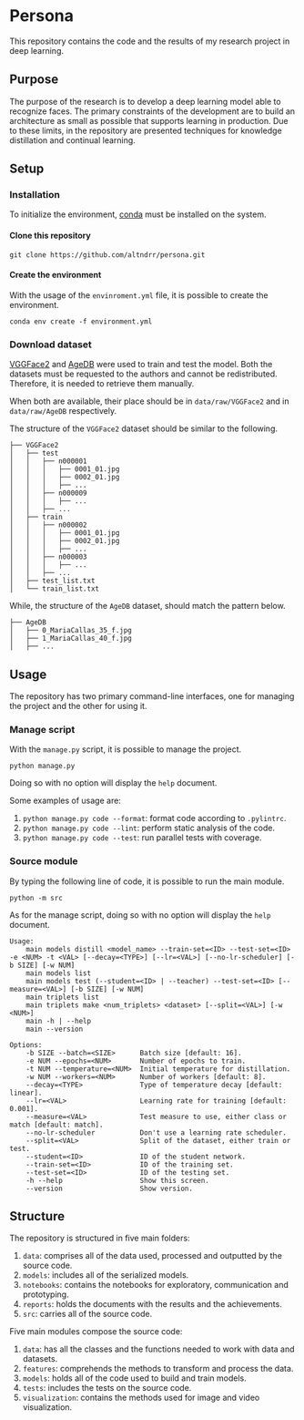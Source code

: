 # Persona

This repository contains the code and the results of my research project in deep learning.

## Purpose

The purpose of the research is to develop a deep learning model able to recognize faces. The primary constraints of the
development are to build an architecture as small as possible that supports learning in production. Due to these
limits, in the repository are presented techniques for knowledge distillation and continual learning.

## Setup

### Installation

To initialize the environment, [conda](https://www.anaconda.com/products/individual#download-section) must be installed
on the system.

#### Clone this repository

```
git clone https://github.com/altndrr/persona.git
```

#### Create the environment

With the usage of the `envinroment.yml` file, it is possible to create the environment.
```
conda env create -f environment.yml
```

### Download dataset

[VGGFace2](http://www.robots.ox.ac.uk/~vgg/data/vgg_face2/) and [AgeDB](https://ibug.doc.ic.ac.uk/resources/agedb/) were
used to train and test the model. Both the datasets must be requested to the authors and cannot be redistributed.
Therefore, it is needed to retrieve them manually.

When both are available, their place should be in `data/raw/VGGFace2` and in `data/raw/AgeDB` respectively.

The structure of the `VGGFace2` dataset should be similar to the following.

```
├── VGGFace2
│   ├── test
│   │   ├── n000001
│   │   │   ├── 0001_01.jpg
│   │   │   ├── 0002_01.jpg
│   │   │   ├── ...
│   │   ├── n000009
│   │   │   ├── ...
│   │   ├── ...
│   ├── train
│   │   ├── n000002
│   │   │   ├── 0001_01.jpg
│   │   │   ├── 0002_01.jpg
│   │   │   ├── ...
│   │   ├── n000003
│   │   │   ├── ...
│   │   ├── ...
│   ├── test_list.txt
│   └── train_list.txt
```

While, the structure of the `AgeDB` dataset, should match the pattern below.
```
├── AgeDB
│   ├── 0_MariaCallas_35_f.jpg
│   ├── 1_MariaCallas_40_f.jpg
│   ├── ...
```

## Usage

The repository has two primary command-line interfaces, one for managing the project and the other for using it.

### Manage script

With the `manage.py` script, it is possible to manage the project.
```
python manage.py
```
Doing so with no option will display the `help` document.

Some examples of usage are:
1. `python manage.py code --format`: format code according to `.pylintrc`.
2. `python manage.py code --lint`: perform static analysis of the code.
3. `python manage.py code --test`: run parallel tests with coverage.

### Source module

By typing the following line of code, it is possible to run the main module.
```
python -m src
```
As for the manage script, doing so with no option will display the `help` document.
```
Usage:
    main models distill <model_name> --train-set=<ID> --test-set=<ID> -e <NUM> -t <VAL> [--decay=<TYPE>] [--lr=<VAL>] [--no-lr-scheduler] [-b SIZE] [-w NUM]
    main models list
    main models test (--student=<ID> | --teacher) --test-set=<ID> [--measure=<VAL>] [-b SIZE] [-w NUM]
    main triplets list
    main triplets make <num_triplets> <dataset> [--split=<VAL>] [-w <NUM>]
    main -h | --help
    main --version

Options:
    -b SIZE --batch=<SIZE>      Batch size [default: 16].
    -e NUM --epochs=<NUM>       Number of epochs to train.
    -t NUM --temperature=<NUM>  Initial temperature for distillation.
    -w NUM --workers=<NUM>      Number of workers [default: 8].
    --decay=<TYPE>              Type of temperature decay [default: linear].
    --lr=<VAL>                  Learning rate for training [default: 0.001].
    --measure=<VAL>             Test measure to use, either class or match [default: match].
    --no-lr-scheduler           Don't use a learning rate scheduler.
    --split=<VAL>               Split of the dataset, either train or test.
    --student=<ID>              ID of the student network.
    --train-set=<ID>            ID of the training set.
    --test-set=<ID>             ID of the testing set.
    -h --help                   Show this screen.
    --version                   Show version.

```

## Structure

The repository is structured in five main folders:
1. `data`: comprises all of the data used, processed and outputted by the source code. 
2. `models`: includes all of the serialized models. 
3. `notebooks`: contains the notebooks for exploratory, communication and prototyping. 
4. `reports`: holds the documents with the results and the achievements.
5. `src`: carries all of the source code.

Five main modules compose the source code:
1. `data`: has all the classes and the functions needed to work with data and datasets.
2. `features`: comprehends the methods to transform and process the data.
3. `models`: holds all of the code used to build and train models.
4. `tests`: includes the tests on the source code.
5. `visualization`: contains the methods used for image and video visualization.
